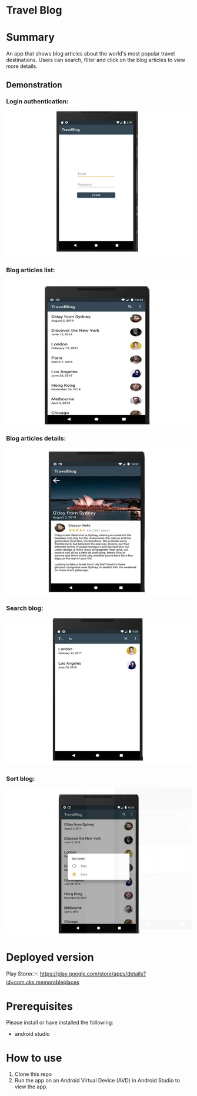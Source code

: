 # Travel Blog

# Summary

An app that shows blog articles about the world's most popular travel destinations. Users can search, filter and click on the blog articles to view more details.

## Demonstration
### Login authentication:
![Image](https://github.com/Chong1455/TravelBlog/blob/master/screenshots/login.JPG)
### Blog articles list:
![Image](https://github.com/Chong1455/TravelBlog/blob/master/screenshots/home.jpg)
### Blog articles details:
![Image](https://github.com/Chong1455/TravelBlog/blob/master/screenshots/details.jpg)
### Search blog:
![Image](https://github.com/Chong1455/TravelBlog/blob/master/screenshots/search.JPG)
### Sort blog:
![Image](https://github.com/Chong1455/TravelBlog/blob/master/screenshots/sort.jpg)

# Deployed version
Play Store👉: https://play.google.com/store/apps/details?id=com.cks.memorableplaces

# Prerequisites
Please install or have installed the following:
* android studio

# How to use
1. Clone this repo
2. Run the app on an Android Virtual Device (AVD) in Android Studio to view the app.

